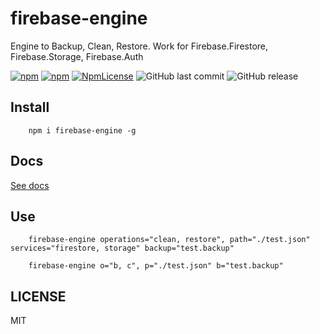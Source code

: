 
# firebase-engine
Engine to Backup, Clean, Restore. Work for Firebase.Firestore, Firebase.Storage, Firebase.Auth 

[![npm](https://img.shields.io/npm/v/firebase-engine.svg)](https://www.npmjs.com/package/firebase-engine)
[![npm](https://img.shields.io/npm/dy/firebase-engine.svg)](https://www.npmjs.com/package/firebase-engine)
[![NpmLicense](https://img.shields.io/npm/l/firebase-engine.svg)](https://www.npmjs.com/package/firebase-engine)
![GitHub last commit](https://img.shields.io/github/last-commit/siarheidudko/firebase-engine.svg)
![GitHub release](https://img.shields.io/github/release/siarheidudko/firebase-engine.svg)
  
## Install  
  
```
	npm i firebase-engine -g
```

## Docs

[See docs](https://siarheidudko.github.io/firebase-engine)

## Use
    
```
	firebase-engine operations="clean, restore", path="./test.json" services="firestore, storage" backup="test.backup"
```

```
	firebase-engine o="b, c", p="./test.json" b="test.backup"
```
  
## LICENSE  
  
MIT  